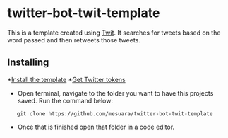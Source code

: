 # twitter-bot-twit-template
 This is a template created using [Twit](https://github.com/ttezel/twit). It searches for tweets based on the word passed and then retweets those tweets.

 ## Installing

 *[Install the template](https://github.com/git/git/blob/master/README#L19)
 *[Get Twitter tokens]()

- Open terminal, navigate to the folder you want to have this projects saved. Run the command below:
 ```shell
    git clone https://github.com/mesuara/twitter-bot-twit-template
 ```
- Once that is finished open that folder in a code editor. 



